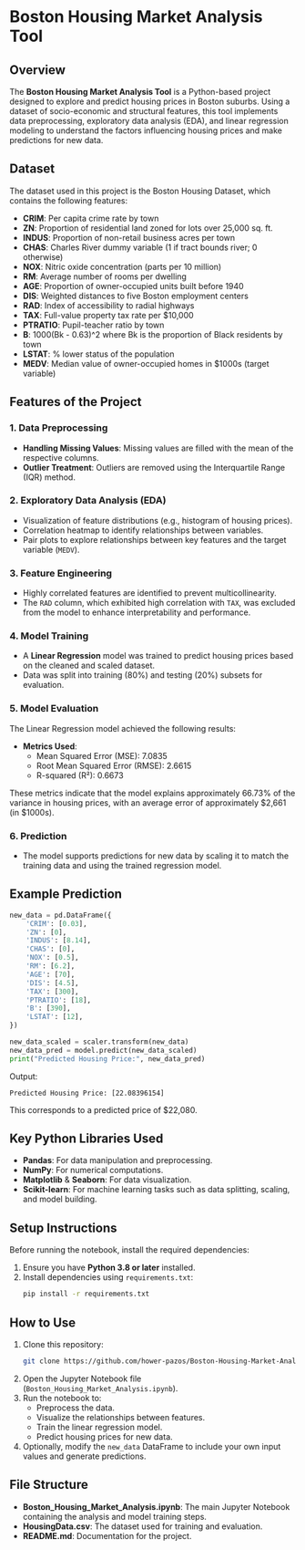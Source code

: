 # Boston Housing Market Analysis Tool

## Overview

The **Boston Housing Market Analysis Tool** is a Python-based project designed to explore and predict housing prices in Boston suburbs. Using a dataset of socio-economic and structural features, this tool implements data preprocessing, exploratory data analysis (EDA), and linear regression modeling to understand the factors influencing housing prices and make predictions for new data.

## Dataset

The dataset used in this project is the Boston Housing Dataset, which contains the following features:

- **CRIM**: Per capita crime rate by town
- **ZN**: Proportion of residential land zoned for lots over 25,000 sq. ft.
- **INDUS**: Proportion of non-retail business acres per town
- **CHAS**: Charles River dummy variable (1 if tract bounds river; 0 otherwise)
- **NOX**: Nitric oxide concentration (parts per 10 million)
- **RM**: Average number of rooms per dwelling
- **AGE**: Proportion of owner-occupied units built before 1940
- **DIS**: Weighted distances to five Boston employment centers
- **RAD**: Index of accessibility to radial highways
- **TAX**: Full-value property tax rate per \$10,000
- **PTRATIO**: Pupil-teacher ratio by town
- **B**: 1000(Bk - 0.63)^2 where Bk is the proportion of Black residents by town
- **LSTAT**: % lower status of the population
- **MEDV**: Median value of owner-occupied homes in $1000s (target variable)

## Features of the Project

### 1. **Data Preprocessing**

- **Handling Missing Values**: Missing values are filled with the mean of the respective columns.
- **Outlier Treatment**: Outliers are removed using the Interquartile Range (IQR) method.

### 2. **Exploratory Data Analysis (EDA)**

- Visualization of feature distributions (e.g., histogram of housing prices).
- Correlation heatmap to identify relationships between variables.
- Pair plots to explore relationships between key features and the target variable (`MEDV`).

### 3. **Feature Engineering**

- Highly correlated features are identified to prevent multicollinearity.
- The `RAD` column, which exhibited high correlation with `TAX`, was excluded from the model to enhance interpretability and performance.

### 4. **Model Training**

- A **Linear Regression** model was trained to predict housing prices based on the cleaned and scaled dataset.
- Data was split into training (80%) and testing (20%) subsets for evaluation.

### 5. **Model Evaluation**

The Linear Regression model achieved the following results:

- **Metrics Used**:
  - Mean Squared Error (MSE): 7.0835
  - Root Mean Squared Error (RMSE): 2.6615
  - R-squared (R²): 0.6673

These metrics indicate that the model explains approximately 66.73% of the variance in housing prices, with an average error of approximately $2,661 (in $1000s).

### 6. **Prediction**

- The model supports predictions for new data by scaling it to match the training data and using the trained regression model.

## Example Prediction

```python
new_data = pd.DataFrame({
    'CRIM': [0.03],  
    'ZN': [0],        
    'INDUS': [8.14],  
    'CHAS': [0],      
    'NOX': [0.5],    
    'RM': [6.2],     
    'AGE': [70],  
    'DIS': [4.5],    
    'TAX': [300],     
    'PTRATIO': [18],  
    'B': [390],       
    'LSTAT': [12],    
})

new_data_scaled = scaler.transform(new_data)
new_data_pred = model.predict(new_data_scaled)
print("Predicted Housing Price:", new_data_pred)
```

Output:

```
Predicted Housing Price: [22.08396154]
```
This corresponds to a predicted price of $22,080.


## Key Python Libraries Used

- **Pandas**: For data manipulation and preprocessing.
- **NumPy**: For numerical computations.
- **Matplotlib** & **Seaborn**: For data visualization.
- **Scikit-learn**: For machine learning tasks such as data splitting, scaling, and model building.


## Setup Instructions

Before running the notebook, install the required dependencies:

1. Ensure you have **Python 3.8 or later** installed.
2. Install dependencies using `requirements.txt`:
   ```bash
   pip install -r requirements.txt


## How to Use

1. Clone this repository:
   ```bash
   git clone https://github.com/hower-pazos/Boston-Housing-Market-Analysis-Tool.git
   ```
2. Open the Jupyter Notebook file (`Boston_Housing_Market_Analysis.ipynb`).
3. Run the notebook to:
   - Preprocess the data.
   - Visualize the relationships between features.
   - Train the linear regression model.
   - Predict housing prices for new data.
4. Optionally, modify the `new_data` DataFrame to include your own input values and generate predictions.

## File Structure

- **Boston\_Housing\_Market\_Analysis.ipynb**: The main Jupyter Notebook containing the analysis and model training steps.
- **HousingData.csv**: The dataset used for training and evaluation.
- **README.md**: Documentation for the project.